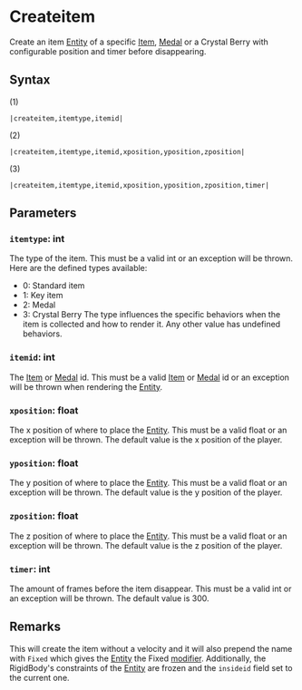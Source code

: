 # Createitem

Create an item [Entity](../../Entities/Entity.md) of a specific [Item](../../Enums%20and%20IDs/Items.md), [Medal](../../Enums%20and%20IDs/Medal.md) or a Crystal Berry with configurable position and timer before disappearing.

## Syntax

(1)

````
|createitem,itemtype,itemid|
````

(2)

````
|createitem,itemtype,itemid,xposition,yposition,zposition|
````

(3)

````
|createitem,itemtype,itemid,xposition,yposition,zposition,timer|
````

## Parameters

### `itemtype`: int

The type of the item. This must be a valid int or an exception will be thrown. Here are the defined types available:

* 0: Standard item
* 1: Key item
* 2: Medal
* 3: Crystal Berry
  The type influences the specific behaviors when the item is collected and how to render it. Any other value has undefined behaviors.

### `itemid`: int

The [Item](../../Enums%20and%20IDs/Items.md) or [Medal](../../Enums%20and%20IDs/Medal.md) id. This must be a valid [Item](../../Enums%20and%20IDs/Items.md) or [Medal](../../Enums%20and%20IDs/Medal.md) id or an exception will be thrown when rendering the [Entity](../../Entities/Entity.md).

### `xposition`: float

The x position of where to place the [Entity](../../Entities/Entity.md). This must be a valid float or an exception will be thrown. The default value is the x position of the player.

### `yposition`: float

The y position of where to place the [Entity](../../Entities/Entity.md). This must be a valid float or an exception will be thrown. The default value is the y position of the player.

### `zposition`: float

The z position of where to place the [Entity](../../Entities/Entity.md). This must be a valid float or an exception will be thrown. The default value is the z position of the player.

### `timer`: int

The amount of frames before the item disappear. This must be a valid int or an exception will be thrown. The default value is 300.

## Remarks

This will create the item without a velocity and it will also prepend the name with `Fixed` which gives the [Entity](../../Entities/Entity.md) the Fixed [modifier](../../Entities/EntityControl/Modifiers.md). Additionally, the RigidBody's constraints of the [Entity](../../Entities/Entity.md) are frozen and the `insideid` field set to the current one.
